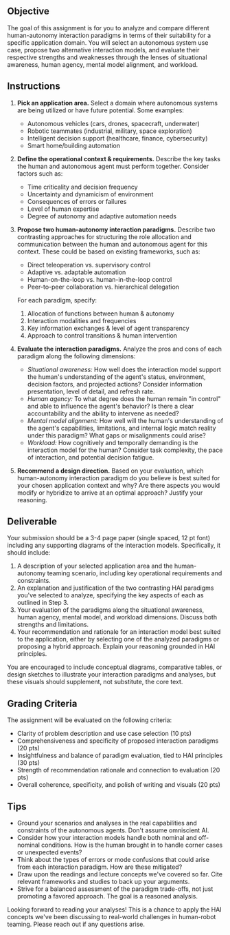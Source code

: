 
## Objective

The goal of this assignment is for you to analyze and compare different human-autonomy interaction paradigms in terms of their suitability for a specific application domain. You will select an autonomous system use case, propose two alternative interaction models, and evaluate their respective strengths and weaknesses through the lenses of situational awareness, human agency, mental model alignment, and workload.

## Instructions

1. **Pick an application area.** Select a domain where autonomous systems are being utilized or have future potential. Some examples:
    - Autonomous vehicles (cars, drones, spacecraft, underwater)
    - Robotic teammates (industrial, military, space exploration)
    - Intelligent decision support (healthcare, finance, cybersecurity)
    - Smart home/building automation
2. **Define the operational context & requirements.** Describe the key tasks the human and autonomous agent must perform together. Consider factors such as:
    - Time criticality and decision frequency
    - Uncertainty and dynamicism of environment
    - Consequences of errors or failures
    - Level of human expertise
    - Degree of autonomy and adaptive automation needs
3. **Propose two human-autonomy interaction paradigms.** Describe two contrasting approaches for structuring the role allocation and communication between the human and autonomous agent for this context. These could be based on existing frameworks, such as:
    
    - Direct teleoperation vs. supervisory control
    - Adaptive vs. adaptable automation
    - Human-on-the-loop vs. human-in-the-loop control
    - Peer-to-peer collaboration vs. hierarchical delegation
    
    For each paradigm, specify:
    1. Allocation of functions between human & autonomy
    2. Interaction modalities and frequencies
    3. Key information exchanges & level of agent transparency
    4. Approach to control transitions & human intervention
4. **Evaluate the interaction paradigms.** Analyze the pros and cons of each paradigm along the following dimensions:
    - _Situational awareness:_ How well does the interaction model support the human's understanding of the agent's status, environment, decision factors, and projected actions? Consider information presentation, level of detail, and refresh rate.
    - _Human agency:_ To what degree does the human remain "in control" and able to influence the agent's behavior? Is there a clear accountability and the ability to intervene as needed?
    - _Mental model alignment:_ How well will the human's understanding of the agent's capabilities, limitations, and internal logic match reality under this paradigm? What gaps or misalignments could arise?
    - _Workload:_ How cognitively and temporally demanding is the interaction model for the human? Consider task complexity, the pace of interaction, and potential decision fatigue.
5. **Recommend a design direction.** Based on your evaluation, which human-autonomy interaction paradigm do you believe is best suited for your chosen application context and why? Are there aspects you would modify or hybridize to arrive at an optimal approach? Justify your reasoning.

## Deliverable

Your submission should be a 3-4 page paper (single spaced, 12 pt font) including any supporting diagrams of the interaction models. Specifically, it should include:

1. A description of your selected application area and the human-autonomy teaming scenario, including key operational requirements and constraints.
2. An explanation and justification of the two contrasting HAI paradigms you've selected to analyze, specifying the key aspects of each as outlined in Step 3.
3. Your evaluation of the paradigms along the situational awareness, human agency, mental model, and workload dimensions. Discuss both strengths and limitations.
4. Your recommendation and rationale for an interaction model best suited to the application, either by selecting one of the analyzed paradigms or proposing a hybrid approach. Explain your reasoning grounded in HAI principles.

You are encouraged to include conceptual diagrams, comparative tables, or design sketches to illustrate your interaction paradigms and analyses, but these visuals should supplement, not substitute, the core text.

## Grading Criteria

The assignment will be evaluated on the following criteria:

- Clarity of problem description and use case selection (10 pts)
- Comprehensiveness and specificity of proposed interaction paradigms (20 pts)
- Insightfulness and balance of paradigm evaluation, tied to HAI principles (30 pts)
- Strength of recommendation rationale and connection to evaluation (20 pts)
- Overall coherence, specificity, and polish of writing and visuals (20 pts)

## Tips

- Ground your scenarios and analyses in the real capabilities and constraints of the autonomous agents. Don't assume omniscient AI.
- Consider how your interaction models handle both nominal and off-nominal conditions. How is the human brought in to handle corner cases or unexpected events?
- Think about the types of errors or mode confusions that could arise from each interaction paradigm. How are these mitigated?
- Draw upon the readings and lecture concepts we've covered so far. Cite relevant frameworks and studies to back up your arguments.
- Strive for a balanced assessment of the paradigm trade-offs, not just promoting a favored approach. The goal is a reasoned analysis.

Looking forward to reading your analyses! This is a chance to apply the HAI concepts we've been discussing to real-world challenges in human-robot teaming. Please reach out if any questions arise.
